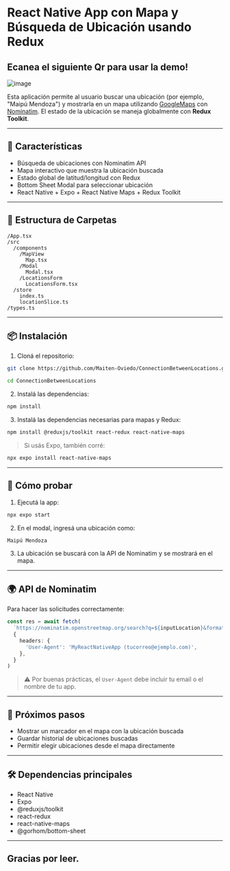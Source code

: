 # React Native App con Mapa y Búsqueda de Ubicación usando Redux
 ## Ecanea el siguiente Qr para usar la demo!
 ![image](https://github.com/user-attachments/assets/82a6c0e5-252f-4b21-a25c-8ebfdc56bc26)
 
Esta aplicación permite al usuario buscar una ubicación (por ejemplo, "Maipú Mendoza") y mostrarla en un mapa utilizando [GoogleMaps](https://github.com/react-native-maps/react-native-maps) con [Nominatim](https://nominatim.openstreetmap.org/). El estado de la ubicación se maneja globalmente con **Redux Toolkit**.
 
 ---
 
 ## 🚀 Características
 
 - Búsqueda de ubicaciones con Nominatim API
 - Mapa interactivo que muestra la ubicación buscada
 - Estado global de latitud/longitud con Redux
 - Bottom Sheet Modal para seleccionar ubicación
 - React Native + Expo + React Native Maps + Redux Toolkit
 
 ---
 
 ## 📁 Estructura de Carpetas
 
 ```
 /App.tsx
 /src
   /components
     /MapView
       Map.tsx
     /Modal
       Modal.tsx
     /LocationsForm
       LocationsForm.tsx
   /store
     index.ts
     locationSlice.ts
 /types.ts
 ```
 
 ---
 
 ## 📦 Instalación
 
 1. Cloná el repositorio:
 
 ```bash
 git clone https://github.com/Maiten-Oviedo/ConnectionBetweenLocations.git
 
 cd ConnectionBetweenLocations
 ```
 
 2. Instalá las dependencias:
 
 ```bash
 npm install
 ```
 
 3. Instalá las dependencias necesarias para mapas y Redux:
 
 ```bash
 npm install @reduxjs/toolkit react-redux react-native-maps
 ```
 
 > Si usás Expo, también corré:
 ```bash
 npx expo install react-native-maps
 ```
 
 ---
 
 ## 🧪 Cómo probar
 
 1. Ejecutá la app:
 
 ```bash
 npx expo start
 ```
 
 2. En el modal, ingresá una ubicación como:
 
 ```
 Maipú Mendoza
 ```
 
 3. La ubicación se buscará con la API de Nominatim y se mostrará en el mapa.
 
 ---
 
 ## 🌍 API de Nominatim
 
 Para hacer las solicitudes correctamente:
 
 ```ts
 const res = await fetch(
   `https://nominatim.openstreetmap.org/search?q=${inputLocation}&format=json`,
   {
     headers: {
       'User-Agent': 'MyReactNativeApp (tucorreo@ejemplo.com)',
     },
   }
 )
 ```
 
 > ⚠️ Por buenas prácticas, el `User-Agent` debe incluir tu email o el nombre de tu app.
 ---
 
 ## 🧠 Próximos pasos
 
 - Mostrar un marcador en el mapa con la ubicación buscada
 - Guardar historial de ubicaciones buscadas
 - Permitir elegir ubicaciones desde el mapa directamente
 
 ---
 
 ## 🛠 Dependencias principales
 
 - React Native
 - Expo
 - @reduxjs/toolkit
 - react-redux
 - react-native-maps
 - @gorhom/bottom-sheet
 
 ---
 
 ## Gracias por leer.
